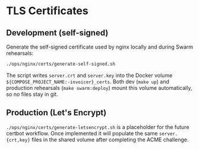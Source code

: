 # TLS Certificates

## Development (self-signed)

Generate the self-signed certificate used by nginx locally and during Swarm rehearsals:

```bash
./ops/nginx/certs/generate-self-signed.sh
```

The script writes `server.crt` and `server.key` into the Docker volume `${COMPOSE_PROJECT_NAME:-invoicer}_certs`. Both
dev (`make up`) and production rehearsals (`make swarm:deploy`) mount this volume automatically, so no files stay in
git.

## Production (Let's Encrypt)

`./ops/nginx/certs/generate-letsencrypt.sh` is a placeholder for the future certbot workflow. Once implemented it will
populate the same `server.{crt,key}` files in the shared volume after completing the ACME challenge.
